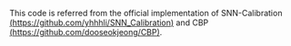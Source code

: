 This code is referred from the official implementation of SNN-Calibration [(https://github.com/yhhhli/SNN_Calibration)](https://github.com/yhhhli/SNN_Calibration) and CBP [(https://github.com/dooseokjeong/CBP)](https://github.com/dooseokjeong/CBP).
